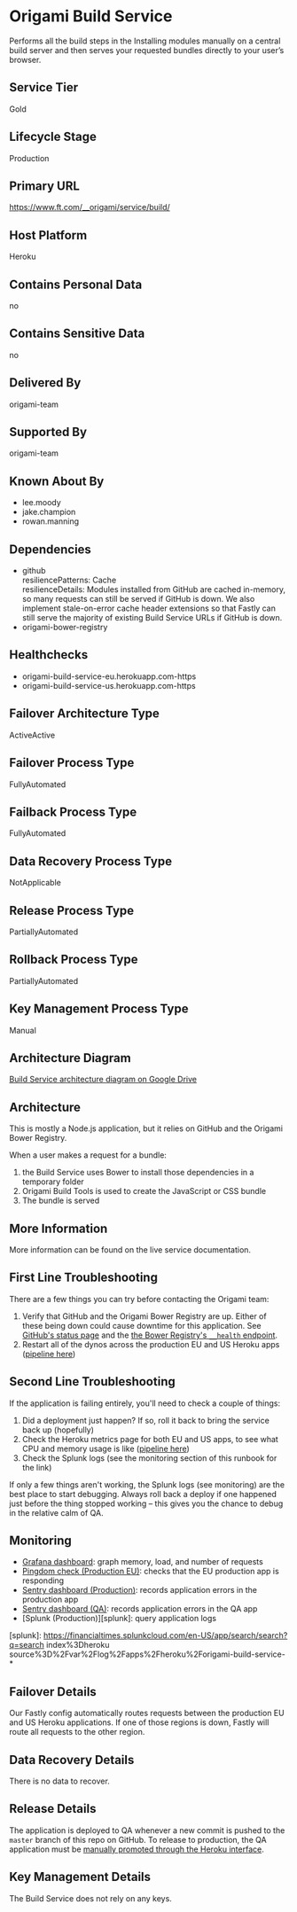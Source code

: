 # Origami Build Service

Performs all the build steps in the Installing modules manually on a central build server and then serves your requested bundles directly to your user’s browser.

## Service Tier

Gold

## Lifecycle Stage

Production

## Primary URL

https://www.ft.com/__origami/service/build/

## Host Platform

Heroku

## Contains Personal Data

no

## Contains Sensitive Data

no

## Delivered By

origami-team

## Supported By

origami-team

## Known About By

* lee.moody
* jake.champion
* rowan.manning

## Dependencies

* github  
  resiliencePatterns: Cache  
  resilienceDetails: Modules installed from GitHub are cached in-memory, so many requests can still be served if GitHub is down. We also implement stale-on-error cache header extensions so that Fastly can still serve the majority of existing Build Service URLs if GitHub is down.
* origami-bower-registry

## Healthchecks

* origami-build-service-eu.herokuapp.com-https
* origami-build-service-us.herokuapp.com-https

## Failover Architecture Type

ActiveActive

## Failover Process Type

FullyAutomated

## Failback Process Type

FullyAutomated

## Data Recovery Process Type

NotApplicable

## Release Process Type

PartiallyAutomated

## Rollback Process Type

PartiallyAutomated

## Key Management Process Type

Manual

## Architecture Diagram

[Build Service architecture diagram on Google Drive](https://docs.google.com/a/ft.com/drawings/d/1khB3K5pwVPRMW5DcLB0o3bMkh__-896mS4hcVQS72f4/edit)
                                                                                
## Architecture

This is mostly a Node.js application, but it relies on GitHub and the Origami Bower Registry.

When a user makes a request for a bundle:

1. the Build Service uses Bower to install those dependencies in a temporary folder
2. Origami Build Tools is used to create the JavaScript or CSS bundle
3. The bundle is served

## More Information

More information can be found on the live service documentation.

## First Line Troubleshooting

There are a few things you can try before contacting the Origami team:

1. Verify that GitHub and the Origami Bower Registry are up. Either of these being down could cause downtime for this application. See [GitHub's status page](https://www.githubstatus.com/) and the [the Bower Registry's `__health` endpoint](https://origami-bower-registry.ft.com/__health).
2. Restart all of the dynos across the production EU and US Heroku apps ([pipeline here](https://dashboard.heroku.com/pipelines/9cd9033e-fa9d-42af-bfe9-b9d0aa6f4a50))

## Second Line Troubleshooting

If the application is failing entirely, you'll need to check a couple of things:

1. Did a deployment just happen? If so, roll it back to bring the service back up (hopefully)
2. Check the Heroku metrics page for both EU and US apps, to see what CPU and memory usage is like ([pipeline here](https://dashboard.heroku.com/pipelines/9cd9033e-fa9d-42af-bfe9-b9d0aa6f4a50))
2. Check the Splunk logs (see the monitoring section of this runbook for the link)

If only a few things aren't working, the Splunk logs (see monitoring) are the best place to start debugging. Always roll back a deploy if one happened just before the thing stopped working – this gives you the chance to debug in the relative calm of QA.

## Monitoring

* [Grafana dashboard][grafana]: graph memory, load, and number of requests
* [Pingdom check (Production EU)][pingdom-eu]: checks that the EU production app is responding
* [Sentry dashboard (Production)][sentry-production]: records application errors in the production app
* [Sentry dashboard (QA)][sentry-qa]: records application errors in the QA app
* [Splunk (Production)][splunk]: query application logs


[grafana]: http://grafana.ft.com/dashboard/db/origami-build-service
[pingdom-eu]: https://my.pingdom.com/newchecks/checks#check=1791038
[sentry-production]: https://sentry.io/nextftcom/build-service-prod/
[sentry-qa]: https://sentry.io/nextftcom/build-service-dev/
[splunk]: https://financialtimes.splunkcloud.com/en-US/app/search/search?q=search index%3Dheroku source%3D%2Fvar%2Flog%2Fapps%2Fheroku%2Forigami-build-service-*

## Failover Details

Our Fastly config automatically routes requests between the production EU and US Heroku applications. If one of those regions is down, Fastly will route all requests to the other region.

## Data Recovery Details

There is no data to recover.

## Release Details

The application is deployed to QA whenever a new commit is pushed to the `master` branch of this repo on GitHub. To release to production, the QA application must be [manually promoted through the Heroku interface](https://dashboard.heroku.com/pipelines/9cd9033e-fa9d-42af-bfe9-b9d0aa6f4a50).

## Key Management Details

The Build Service does not rely on any keys.
